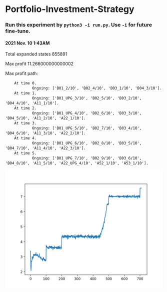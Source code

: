 # Portfolio-Investment-Strategy

### Run this experiment by `python3 -i run.py`. Use `-i` for future fine-tune.

#### 2021 Nov. 10 1:43AM

Total expanded states 855891

Max profit 11.266000000000002

Max profit path:

        At time 0. 
                Ongoing: ['B01_2/10', 'B02_4/10', 'B03_1/10', 'B04_3/10'].
        At time 1. 
                Ongoing: ['B01_UPG_3/10', 'B02_5/10', 'B03_2/10', 'B04_4/10', 'A11_1/10'].
        At time 2. 
                Ongoing: ['B01_UPG_4/10', 'B02_6/10', 'B03_3/10', 'B04_5/10', 'A11_2/10', 'A22_1/10'].
        At time 3. 
                Ongoing: ['B01_UPG_5/10', 'B02_7/10', 'B03_4/10', 'B04_6/10', 'A11_3/10', 'A22_2/10'].
        At time 4. 
                Ongoing: ['B01_UPG_6/10', 'B02_8/10', 'B03_5/10', 'B04_7/10', 'A11_4/10', 'A22_3/10'].
        At time 5. 
                Ongoing: ['B01_UPG_7/10', 'B02_9/10', 'B03_6/10', 'B04_8/10', 'A11_5/10', 'A22_UPG_4/10', 'A52_1/10', 'A53_1/10'].

![plot](./Nov.10-1.png)